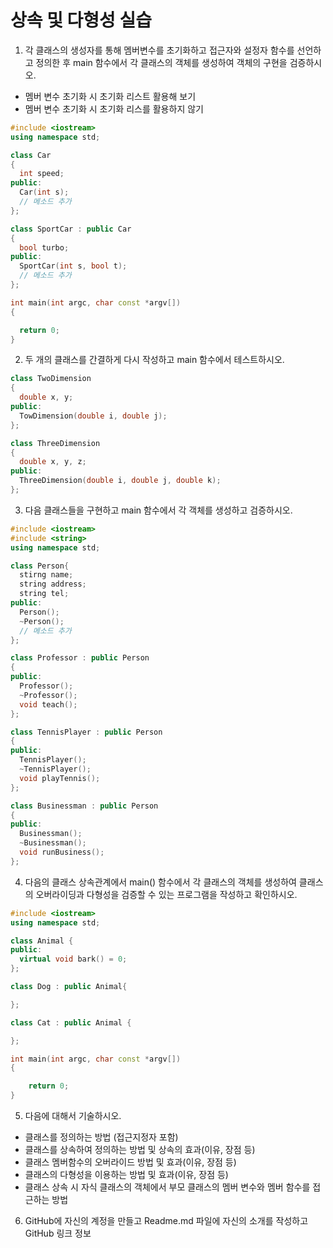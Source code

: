 # 상속 및 다형성 실습


1. 각 클래스의 생성자를 통해 멤버변수를 초기화하고 접근자와 설정자 함수를 선언하고 정의한 후 main 함수에서 각 클래스의 객체를 생성하여 객체의 구현을 검증하시오.
  - 멤버 변수 초기화 시 초기화 리스트 활용해 보기
  - 멤버 변수 초기화 시 초기화 리스를 활용하지 않기 

```c++
#include <iostream>
using namespace std;

class Car
{ 
  int speed;
public:
  Car(int s);
  // 메소드 추가 
};

class SportCar : public Car
{
  bool turbo;
public:
  SportCar(int s, bool t);
  // 메소드 추가
};

int main(int argc, char const *argv[])
{

  return 0;
}
```

2. 두 개의 클래스를 간결하게 다시 작성하고 main 함수에서 테스트하시오.

```c++
class TwoDimension
{
  double x, y;
public:
  TowDimension(double i, double j);
};

class ThreeDimension
{
  double x, y, z;
public:
  ThreeDimension(double i, double j, double k);
};
```

3. 다음 클래스들을 구현하고 main 함수에서 각 객체를 생성하고 검증하시오.

```c++
#include <iostream>
#include <string>
using namespace std;

class Person{
  stirng name;
  string address;
  string tel;
public:
  Person();
  ~Person();
  // 메소드 추가
};

class Professor : public Person
{
public:
  Professor();
  ~Professor();
  void teach();
};

class TennisPlayer : public Person
{
public:
  TennisPlayer();
  ~TennisPlayer();
  void playTennis();
};

class Businessman : public Person
{
public:
  Businessman();
  ~Businessman();
  void runBusiness();
};
```

4. 다음의 클래스 상속관계에서 main() 함수에서 각 클래스의 객체를 생성하여 클래스의 오버라이딩과 다형성을 검증할 수 있는 프로그램을 작성하고 확인하시오.

```c++
#include <iostream>
using namespace std;

class Animal { 
public:
  virtual void bark() = 0;
};

class Dog : public Animal{

};

class Cat : public Animal {

};

int main(int argc, char const *argv[])
{

	return 0;
}
```

5. 다음에 대해서 기술하시오.

- 클래스를 정의하는 방법 (접근지정자 포함)
- 클래스를 상속하여 정의하는 방법 및 상속의 효과(이유, 장점 등)
- 클래스 멤버함수의 오버라이드 방법 및 효과(이유, 장점 등)  
- 클래스의 다형성을 이용하는 방법 및 효과(이유, 장점 등)
- 클래스 상속 시 자식 클래스의 객체에서 부모 클래스의 멤버 변수와 멤버 함수를 접근하는 방법 

6. GitHub에 자신의 계정을 만들고 Readme.md 파일에 자신의 소개를 작성하고 GitHub 링크 정보 





